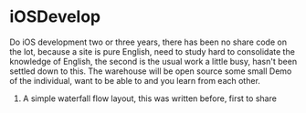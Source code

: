 # iOSDevelop

Do iOS development two or three years, there has been no share code on the lot, because a site is pure English, need to study hard to consolidate the knowledge of English, the second is the usual work a little busy, hasn't been settled down to this.
The warehouse will be open source some small Demo of the individual, want to be able to and you learn from each other.
1. A simple waterfall flow layout, this was written before, first to share

